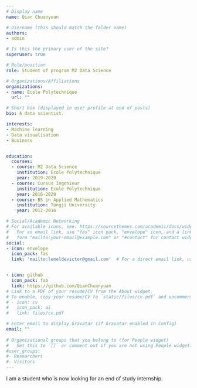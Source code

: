 ```yaml
---
# Display name
name: Qian Chuanyuan

# Username (this should match the folder name)
authors:
- admin

# Is this the primary user of the site?
superuser: true

# Role/position
role: Student of program M2 Data Science

# Organizations/Affiliations
organizations:
- name: Ecole Polytechnique
  url: ""

# Short bio (displayed in user profile at end of posts)
bio: A data scientist.

interests:
- Machine learning
- Data visualisation
- Business


education:
  courses:
  - course: M2 Data Science
    institution: Ecole Polytechnique
    year: 2019-2020
  - course: Cursus Ingenieur
    institution: Ecole Polytechnique
    year: 2016-2020
  - course: BS in Applied Mathematics
    institution: Tongji University
    year: 2012-2016

# Social/Academic Networking
# For available icons, see: https://sourcethemes.com/academic/docs/widgets/#icons
#   For an email link, use "fas" icon pack, "envelope" icon, and a link in the
#   form "mailto:your-email@example.com" or "#contact" for contact widget.
social:
- icon: envelope
  icon_pack: fas
  link: 'mailto:lemeldevictor@gmail.com'  # For a direct email link, use "mailto:test@example.org".


- icon: github
  icon_pack: fab
  link: https://github.com/QianChuanyuan
# Link to a PDF of your resume/CV from the About widget.
# To enable, copy your resume/CV to `static/files/cv.pdf` and uncomment the lines below.  
# - icon: cv
#   icon_pack: ai
#   link: files/cv.pdf

# Enter email to display Gravatar (if Gravatar enabled in Config)
email: ""
  
# Organizational groups that you belong to (for People widget)
#   Set this to `[]` or comment out if you are not using People widget.  
#user_groups:
#- Researchers
#- Visitors
---
```


I am a student who is now looking for an end of study internship.


